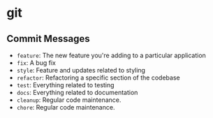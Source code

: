 # git

## Commit Messages

* `feature`: The new feature you're adding to a particular application
* `fix`: A bug fix
* `style`: Feature and updates related to styling
* `refactor`: Refactoring a specific section of the codebase
* `test`: Everything related to testing
* `docs`: Everything related to documentation
* `cleanup`: Regular code maintenance.
* `chore`: Regular code maintenance.
